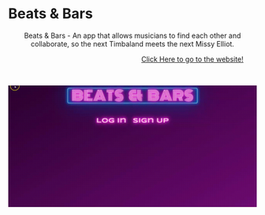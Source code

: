 # Beats & Bars


<p align="center">
  Beats & Bars - An app that allows musicians to find each other and collaborate, so the next Timbaland meets the next Missy Elliot.
</p>

&emsp;&emsp;&emsp;&emsp;&emsp;&emsp;&emsp;&emsp;&emsp;&emsp;&emsp;&emsp;&emsp;&emsp;&emsp;&emsp;&emsp;&emsp;&emsp;      [Click Here to go to the website!](https://beatsbars.herokuapp.com/)

&emsp;
<p align="center">
<img src="https://github.com/KSandovalDev/DD---Beats-Bars/blob/master/public/assets/images/Recording__1.gif" width="700">
</p>
